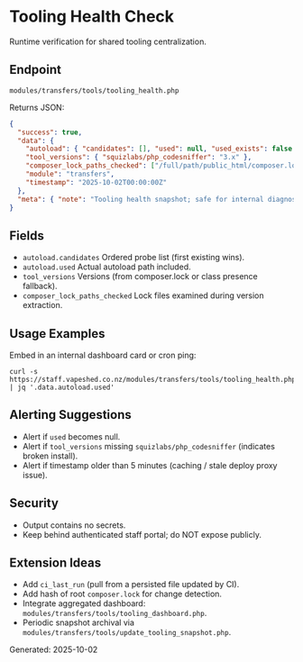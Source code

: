 # Tooling Health Check

Runtime verification for shared tooling centralization.

## Endpoint
`modules/transfers/tools/tooling_health.php`

Returns JSON:
```json
{
  "success": true,
  "data": {
    "autoload": { "candidates": [], "used": null, "used_exists": false },
    "tool_versions": { "squizlabs/php_codesniffer": "3.x" },
    "composer_lock_paths_checked": ["/full/path/public_html/composer.lock"],
    "module": "transfers",
    "timestamp": "2025-10-02T00:00:00Z"
  },
  "meta": { "note": "Tooling health snapshot; safe for internal diagnostic dashboards." }
}
```

## Fields
- `autoload.candidates` Ordered probe list (first existing wins).
- `autoload.used` Actual autoload path included.
- `tool_versions` Versions (from composer.lock or class presence fallback).
- `composer_lock_paths_checked` Lock files examined during version extraction.

## Usage Examples
Embed in an internal dashboard card or cron ping:
```
curl -s https://staff.vapeshed.co.nz/modules/transfers/tools/tooling_health.php | jq '.data.autoload.used'
```

## Alerting Suggestions
- Alert if `used` becomes null.
- Alert if `tool_versions` missing `squizlabs/php_codesniffer` (indicates broken install).
- Alert if timestamp older than 5 minutes (caching / stale deploy proxy issue).

## Security
- Output contains no secrets.
- Keep behind authenticated staff portal; do NOT expose publicly.

## Extension Ideas
- Add `ci_last_run` (pull from a persisted file updated by CI).
- Add hash of root `composer.lock` for change detection.
- Integrate aggregated dashboard: `modules/transfers/tools/tooling_dashboard.php`.
- Periodic snapshot archival via `modules/transfers/tools/update_tooling_snapshot.php`.

Generated: 2025-10-02